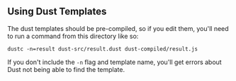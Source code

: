 ## Using Dust Templates

The dust templates should be pre-compiled, so if you edit them, you'll need to run a command from this directory like so:

```
dustc -n=result dust-src/result.dust dust-compiled/result.js
```

If you don't include the `-n` flag and template name, you'll get errors about Dust not being able to find the template. 
